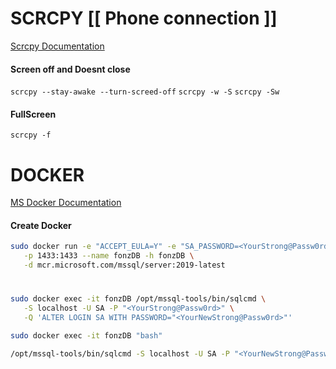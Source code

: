 # SCRCPY  [[ Phone connection ]]
[Scrcpy Documentation](https://github.com/Genymobile/scrcpy)
#### Screen off and Doesnt close
```scrcpy --stay-awake --turn-screed-off```
```scrcpy -w -S```
```scrcpy -Sw```
#### FullScreen
```scrcpy -f```


# DOCKER
[MS Docker Documentation](https://docs.microsoft.com/en-us/sql/linux/quickstart-install-connect-docker?view=sql-server-ver15&pivots=cs1-bash)

#### Create Docker

```Bash
sudo docker run -e "ACCEPT_EULA=Y" -e "SA_PASSWORD=<YourStrong@Passw0rd>" \
   -p 1433:1433 --name fonzDB -h fonzDB \
   -d mcr.microsoft.com/mssql/server:2019-latest
```
# 
```Bash
sudo docker exec -it fonzDB /opt/mssql-tools/bin/sqlcmd \
   -S localhost -U SA -P "<YourStrong@Passw0rd>" \
   -Q 'ALTER LOGIN SA WITH PASSWORD="<YourNewStrong@Passw0rd>"'
```

```Bash
sudo docker exec -it fonzDB "bash"

/opt/mssql-tools/bin/sqlcmd -S localhost -U SA -P "<YourNewStrong@Passw0rd>"
```